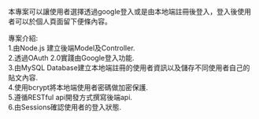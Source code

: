 本專案可以讓使用者選擇透過google登入或是由本地端註冊後登入，登入後使用者可以於個人頁面留下便條內容。

專案介紹:  
1.由Node.js 建立後端Model及Controller.  
2.透過OAuth 2.0實踐由Google登入功能.  
3.由MySQL Database建立本地端註冊的使用者資訊以及儲存不同使用者自己的貼文內容.    
4.使用bcrypt將本地端使用者密碼做加密保護.  
5.遵循RESTful api開發方式撰寫後端api.  
6.由Sessions確認使用者的登入狀態.  

